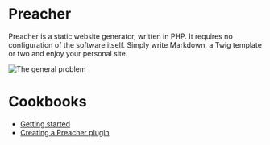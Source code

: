 # Preacher

Preacher is a static website generator, written in PHP.
It requires no configuration of the software itself. Simply write Markdown,
a Twig template or two and enjoy your personal site.

![The general problem](https://imgs.xkcd.com/comics/the_general_problem.png)

# Cookbooks

* [Getting started](README.html)
* [Creating a Preacher plugin](recipes/custom-plugins.html)
